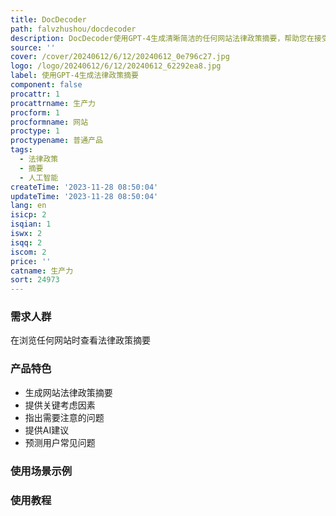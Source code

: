 ```yaml
---
title: DocDecoder
path: falvzhushou/docdecoder
description: DocDecoder使用GPT-4生成清晰简洁的任何网站法律政策摘要，帮助您在接受之前快速浏览。
source: ''
cover: /cover/20240612/6/12/20240612_0e796c27.jpg
logo: /logo/20240612/6/12/20240612_62292ea8.jpg
label: 使用GPT-4生成法律政策摘要
component: false
procattr: 1
procattrname: 生产力
procform: 1
procformname: 网站
proctype: 1
proctypename: 普通产品
tags:
  - 法律政策
  - 摘要
  - 人工智能
createTime: '2023-11-28 08:50:04'
updateTime: '2023-11-28 08:50:04'
lang: en
isicp: 2
isqian: 1
iswx: 2
isqq: 2
iscom: 2
price: ''
catname: 生产力
sort: 24973
---
```




### 需求人群
在浏览任何网站时查看法律政策摘要

### 产品特色
- 生成网站法律政策摘要
- 提供关键考虑因素
- 指出需要注意的问题
- 提供AI建议
- 预测用户常见问题

### 使用场景示例


### 使用教程


  
